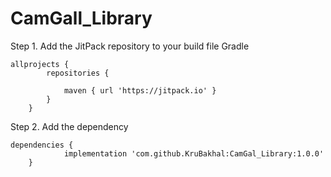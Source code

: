# CamGall_Library
Step 1. Add the JitPack repository to your build file
Gradle
````
allprojects {
		repositories {
			
			maven { url 'https://jitpack.io' }
		}
	}
````
Step 2. Add the dependency
```
dependencies {
	        implementation 'com.github.KruBakhal:CamGal_Library:1.0.0'
	}
````
